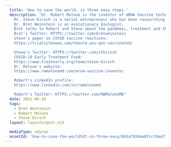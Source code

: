 ```yaml
---
  title: 'How to save the world, in three easy steps.'
  description: "Dr. Robert Malone is the inventor of mRNA Vaccine technology.
    Mr. Steve Kirsch is a serial entrepreneur who has been researching adverse reactions to COVID vaccines.
    Dr. Bret Weinstein is an evolutionary biologist.
    Bret talks to Robert and Steve about the pandemic, treatment and the COVID vaccines.
    Bret's Twitter: HTTPS://twitter.com/bretweinstein
    Steve's paper on COVID vaccine reactions:
    https://trialsitenews.com/should-you-get-vaccinated/

    Steve's Twitter: HTTPS://twitter.com/stkirsch
    COVID-19 Early Treatment Fund:
    https://www.treatearly.org/team/steve-kirsch
    Dr. Malone's website:
    https://www.rwmalonemd.com/mrna-vaccine-inventor

    Robert's LinkedIn profile:
    https://www.linkedin.com/in/rwmalonemd

    Robert's Twitter: HTTPS://twitter.com/RWMaloneMD"
  date: 2021-06-10
  tags:
    - Bret Weinstein
    - Robert Malone
    - Steve Kirsch
  layout: layouts/post.njk

  mediaType: odysee
  assetId: 'how-to-save-the-world%2C-in-three-easy/0b5a7934ae07ccfdea7f03bc93f6835dd395ba2d'
---
```

